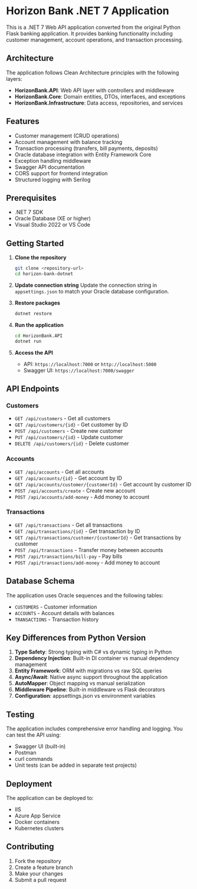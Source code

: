 # Horizon Bank .NET 7 Application

This is a .NET 7 Web API application converted from the original Python Flask banking application. It provides banking functionality including customer management, account operations, and transaction processing.

## Architecture

The application follows Clean Architecture principles with the following layers:

- **HorizonBank.API**: Web API layer with controllers and middleware
- **HorizonBank.Core**: Domain entities, DTOs, interfaces, and exceptions
- **HorizonBank.Infrastructure**: Data access, repositories, and services

## Features

- Customer management (CRUD operations)
- Account management with balance tracking
- Transaction processing (transfers, bill payments, deposits)
- Oracle database integration with Entity Framework Core
- Exception handling middleware
- Swagger API documentation
- CORS support for frontend integration
- Structured logging with Serilog

## Prerequisites

- .NET 7 SDK
- Oracle Database (XE or higher)
- Visual Studio 2022 or VS Code

## Getting Started

1. **Clone the repository**
   ```bash
   git clone <repository-url>
   cd horizon-bank-dotnet
   ```

2. **Update connection string**
   Update the connection string in `appsettings.json` to match your Oracle database configuration.

3. **Restore packages**
   ```bash
   dotnet restore
   ```

4. **Run the application**
   ```bash
   cd HorizonBank.API
   dotnet run
   ```

5. **Access the API**
   - API: `https://localhost:7000` or `http://localhost:5000`
   - Swagger UI: `https://localhost:7000/swagger`

## API Endpoints

### Customers
- `GET /api/customers` - Get all customers
- `GET /api/customers/{id}` - Get customer by ID
- `POST /api/customers` - Create new customer
- `PUT /api/customers/{id}` - Update customer
- `DELETE /api/customers/{id}` - Delete customer

### Accounts
- `GET /api/accounts` - Get all accounts
- `GET /api/accounts/{id}` - Get account by ID
- `GET /api/accounts/customer/{customerId}` - Get account by customer ID
- `POST /api/accounts/create` - Create new account
- `POST /api/accounts/add-money` - Add money to account

### Transactions
- `GET /api/transactions` - Get all transactions
- `GET /api/transactions/{id}` - Get transaction by ID
- `GET /api/transactions/customer/{customerId}` - Get transactions by customer
- `POST /api/transactions` - Transfer money between accounts
- `POST /api/transactions/bill-pay` - Pay bills
- `POST /api/transactions/add-money` - Add money to account

## Database Schema

The application uses Oracle sequences and the following tables:
- `CUSTOMERS` - Customer information
- `ACCOUNTS` - Account details with balances
- `TRANSACTIONS` - Transaction history

## Key Differences from Python Version

1. **Type Safety**: Strong typing with C# vs dynamic typing in Python
2. **Dependency Injection**: Built-in DI container vs manual dependency management
3. **Entity Framework**: ORM with migrations vs raw SQL queries
4. **Async/Await**: Native async support throughout the application
5. **AutoMapper**: Object mapping vs manual serialization
6. **Middleware Pipeline**: Built-in middleware vs Flask decorators
7. **Configuration**: appsettings.json vs environment variables

## Testing

The application includes comprehensive error handling and logging. You can test the API using:
- Swagger UI (built-in)
- Postman
- curl commands
- Unit tests (can be added in separate test projects)

## Deployment

The application can be deployed to:
- IIS
- Azure App Service
- Docker containers
- Kubernetes clusters

## Contributing

1. Fork the repository
2. Create a feature branch
3. Make your changes
4. Submit a pull request